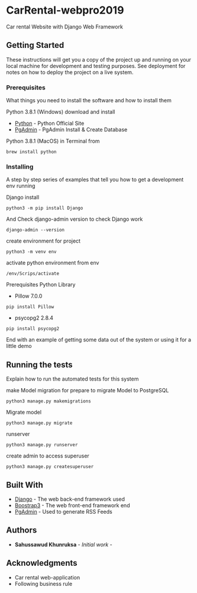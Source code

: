 # CarRental-webpro2019

Car rental Website with Django Web Framework

## Getting Started

These instructions will get you a copy of the project up and running on your local machine for development and testing purposes. See deployment for notes on how to deploy the project on a live system.

### Prerequisites

What things you need to install the software and how to install them

Python 3.8.1 (Windows) download and install 

* [Python]( https://www.python.org ) - Python Official Site
* [PgAdmin]( https://www.pgadmin.org/ ) - PgAdmin Install & Create Database

Python 3.8.1 (MacOS) in Terminal from 
```
brew install python
```

### Installing

A step by step series of examples that tell you how to get a development env running

Django install

```
python3 -m pip install Django
```

And Check django-admin version to check Django work

```
django-admin --version
```

create environment for project

```
python3 -m venv env
```

activate python environment from env

```
/env/Scrips/activate
```

Prerequisites Python Library
* Pillow 7.0.0
```
pip install Pillow
```
* psycopg2 2.8.4
```
pip install psycopg2
```


End with an example of getting some data out of the system or using it for a little demo

## Running the tests

Explain how to run the automated tests for this system

make Model migration for prepare to migrate Model to PostgreSQL
```
python3 manage.py makemigrations
```
Migrate model
```
python3 manage.py migrate
```
runserver
```
python3 manage.py runserver
```
create admin to access superuser
```
python3 manage.py createsuperuser
```


## Built With

* [Django](https://getbootstrap.com/) - The web back-end framework used
* [Boostrap3](https://getbootstrap.com/) - The web front-end framework end
* [PgAdmin](https://www.pgadmin.org/) - Used to generate RSS Feeds



## Authors

* **Sahussawud Khunruksa** - *Initial work* - 


## Acknowledgments

* Car rental web-application
* Following business rule
